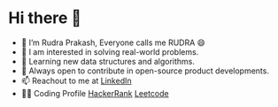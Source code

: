# Hi there 👋 
- 🤠 I’m Rudra Prakash, Everyone calls me RUDRA 😄
- 👀 I am interested in solving real-world problems.
- 🌱 Learning new data structures and algorithms.
- 💞️ Always open to contribute in open-source product developments.
- 📫 Reachout to me at [LinkedIn](https://www.linkedin.com/in/rudra-prakash-edamalapaati/)
- 👨‍💻 Coding Profile [HackerRank](https://www.hackerrank.com/edamalapatirudr1)  [Leetcode](https://leetcode.com/Rudraprakash054/)

<!---
Rudraprakash054/Rudraprakash054 is a ✨ special ✨ repository because its `README.md` (this file) appears on your GitHub profile.
You can click the Preview link to take a look at your changes.
--->

